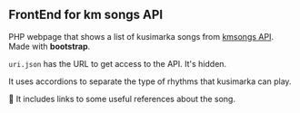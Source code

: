 ## FrontEnd for km songs API

PHP webpage that shows a list of kusimarka songs from [kmsongs API](https://github.com/scuamatzi/kmsongsapi).  
Made with **bootstrap**.

`uri.json`  has the URL to get access to the API. It's hidden.

It uses accordions to separate the type of rhythms that kusimarka can play.

🔗 It includes links to some useful references about the song.
